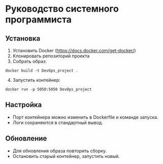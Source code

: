 # Руководство системного программиста

## Установка

1. Установить Docker (https://docs.docker.com/get-docker/)
2. Клонировать репозиторий проекта
3. Собрать образ:

```
docker build -t DevOps_project .
```

4. Запустить контейнер:

```
docker run -p 5050:5050 DevOps_project
```

## Настройка

- Порт контейнера можно изменить в Dockerfile и команде запуска.
- Логи сохраняются в стандартный вывод.

## Обновление

- Для обновления образа повторить сборку.
- Остановить старый контейнер, запустить новый.
